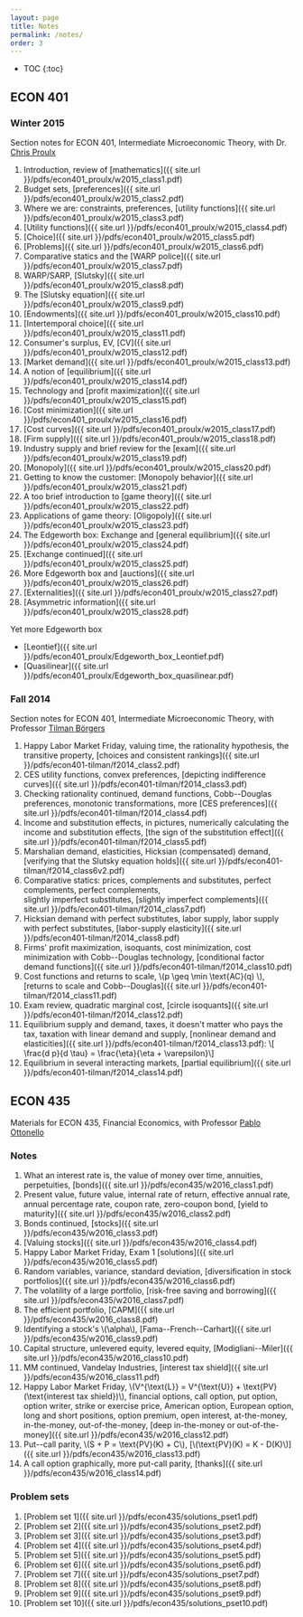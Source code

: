 ```yaml
---
layout: page
title: Notes
permalink: /notes/
order: 3
---
```

<!-- You can add formatting to the TOC -->
<!-- See: http://stackoverflow.com/questions/9602936/how-to-create-a-table-of-contents-to-jekyll-blog-post -->
* TOC
{:toc}

## ECON 401

### Winter 2015

Section notes for ECON 401, Intermediate Microeconomic Theory, with Dr. [Chris Proulx](https://lsa.umich.edu/econ/people/faculty/rabbit.html)

1. Introduction, review of [mathematics]({{ site.url }}/pdfs/econ401_proulx/w2015_class1.pdf)
2. Budget sets, [preferences]({{ site.url }}/pdfs/econ401_proulx/w2015_class2.pdf)
3. Where we are: constraints, preferences, [utility functions]({{ site.url }}/pdfs/econ401_proulx/w2015_class3.pdf)
4. [Utility functions]({{ site.url }}/pdfs/econ401_proulx/w2015_class4.pdf)
5. [Choice]({{ site.url }}/pdfs/econ401_proulx/w2015_class5.pdf)
6. [Problems]({{ site.url }}/pdfs/econ401_proulx/w2015_class6.pdf)
7. Comparative statics and the [WARP police]({{ site.url }}/pdfs/econ401_proulx/w2015_class7.pdf)
8. WARP/SARP, [Slutsky]({{ site.url }}/pdfs/econ401_proulx/w2015_class8.pdf)
9. The [Slutsky equation]({{ site.url }}/pdfs/econ401_proulx/w2015_class9.pdf)
10. [Endowments]({{ site.url }}/pdfs/econ401_proulx/w2015_class10.pdf)
11. [Intertemporal choice]({{ site.url }}/pdfs/econ401_proulx/w2015_class11.pdf)
12. Consumer's surplus, EV, [CV]({{ site.url }}/pdfs/econ401_proulx/w2015_class12.pdf)
13. [Market demand]({{ site.url }}/pdfs/econ401_proulx/w2015_class13.pdf)
14. A notion of [equilibrium]({{ site.url }}/pdfs/econ401_proulx/w2015_class14.pdf)
15. Technology and [profit maximization]({{ site.url }}/pdfs/econ401_proulx/w2015_class15.pdf)
16. [Cost minimization]({{ site.url }}/pdfs/econ401_proulx/w2015_class16.pdf)
17. [Cost curves]({{ site.url }}/pdfs/econ401_proulx/w2015_class17.pdf)
18. [Firm supply]({{ site.url }}/pdfs/econ401_proulx/w2015_class18.pdf)
19. Industry supply and brief review for the [exam]({{ site.url }}/pdfs/econ401_proulx/w2015_class19.pdf)
20. [Monopoly]({{ site.url }}/pdfs/econ401_proulx/w2015_class20.pdf)
21. Getting to know the customer: [Monopoly behavior]({{ site.url }}/pdfs/econ401_proulx/w2015_class21.pdf)
22. A too brief introduction to [game theory]({{ site.url }}/pdfs/econ401_proulx/w2015_class22.pdf)
23. Applications of game theory: [Oligopoly]({{ site.url }}/pdfs/econ401_proulx/w2015_class23.pdf)
24. The Edgeworth box: Exchange and [general equilibrium]({{ site.url }}/pdfs/econ401_proulx/w2015_class24.pdf)
25. [Exchange continued]({{ site.url }}/pdfs/econ401_proulx/w2015_class25.pdf)
26. More Edgeworth box and [auctions]({{ site.url }}/pdfs/econ401_proulx/w2015_class26.pdf)
27. [Externalities]({{ site.url }}/pdfs/econ401_proulx/w2015_class27.pdf)
28. [Asymmetric information]({{ site.url }}/pdfs/econ401_proulx/w2015_class28.pdf)

Yet more Edgeworth box
* [Leontief]({{ site.url }}/pdfs/econ401_proulx/Edgeworth_box_Leontief.pdf)
* [Quasilinear]({{ site.url }}/pdfs/econ401_proulx/Edgeworth_box_quasilinear.pdf)

### Fall 2014

Section notes for ECON 401, Intermediate Microeconomic Theory, with Professor
[Tilman B&ouml;rgers](http://www-personal.umich.edu/~tborgers/)

1. Happy Labor Market Friday, valuing time, the rationality hypothesis, the transitive property,
[choices and consistent rankings]({{ site.url }}/pdfs/econ401-tilman/f2014_class2.pdf)
2. CES utility functions, convex preferences,
[depicting indifference curves]({{ site.url }}/pdfs/econ401-tilman/f2014_class3.pdf)
3. Checking rationality continued, demand functions, Cobb--Douglas preferences,
monotonic transformations, more [CES preferences]({{ site.url }}/pdfs/econ401-tilman/f2014_class4.pdf)
4. Income and substitution effects, in pictures,
numerically calculating the income and substitution effects,
[the sign of the substitution effect]({{ site.url }}/pdfs/econ401-tilman/f2014_class5.pdf)
5. Marshalian demand, elasticities, Hicksian (compensated) demand,
[verifying that the Slutsky equation holds]({{ site.url }}/pdfs/econ401-tilman/f2014_class6v2.pdf)
6. Comparative statics: prices, complements and substitutes,
perfect complements, perfect complements,  
slightly imperfect substitutes,
[slightly imperfect complements]({{ site.url }}/pdfs/econ401-tilman/f2014_class7.pdf)
7. Hicksian demand with perfect substitutes,
labor supply, labor supply with perfect substitutes,
[labor-supply elasticity]({{ site.url }}/pdfs/econ401-tilman/f2014_class8.pdf)
8. Firms' profit maximization, isoquants, cost minimization,
cost minimization with Cobb--Douglas technology,
[conditional factor demand functions]({{ site.url }}/pdfs/econ401-tilman/f2014_class10.pdf)
9. Cost functions and returns to scale, \\(p \geq \min \text{AC}(q) \\),
[returns to scale and Cobb--Douglas]({{ site.url }}/pdfs/econ401-tilman/f2014_class11.pdf)
10. Exam review, quadratic marginal cost, [circle isoquants]({{ site.url }}/pdfs/econ401-tilman/f2014_class12.pdf)
11. Equilibrium supply and demand, taxes, it doesn't matter who pays the tax,
taxation with linear demand and supply,
[nonlinear demand and elasticities]({{ site.url }}/pdfs/econ401-tilman/f2014_class13.pdf):
\\[ \frac{d p}{d \tau} = \frac{\eta}{\eta + \varepsilon}\\]
12. Equilibrium in several interacting markets,
[partial equilibrium]({{ site.url }}/pdfs/econ401-tilman/f2014_class14.pdf)

## ECON 435
Materials for ECON 435, Financial Economics, with Professor [Pablo Ottonello](https://sites.google.com/site/ottonellopablo/home)

### Notes

1. What an interest rate is, the value of money over time, annuities, perpetuities, [bonds]({{ site.url }}/pdfs/econ435/w2016_class1.pdf)
2. Present value,
future value,
internal rate of return,
effective annual rate,
annual percentage rate,
coupon rate,
zero-coupon bond,
[yield to maturity]({{ site.url }}/pdfs/econ435/w2016_class2.pdf)
3. Bonds continued, [stocks]({{ site.url }}/pdfs/econ435/w2016_class3.pdf)
4. [Valuing stocks]({{ site.url }}/pdfs/econ435/w2016_class4.pdf)
5. Happy Labor Market Friday, Exam 1 [solutions]({{ site.url }}/pdfs/econ435/w2016_class5.pdf)
6. Random variables, variance, standard deviation, [diversification in stock portfolios]({{ site.url }}/pdfs/econ435/w2016_class6.pdf)
7. The volatility of a large portfolio, [risk-free saving and borrowing]({{ site.url }}/pdfs/econ435/w2016_class7.pdf)
8. The efficient portfolio, [CAPM]({{ site.url }}/pdfs/econ435/w2016_class8.pdf)
9. Identifying a stock's \\(\alpha\\), [Fama--French--Carhart]({{ site.url }}/pdfs/econ435/w2016_class9.pdf)
10. Capital structure, unlevered equity, levered equity, [Modigliani--Miler]({{ site.url }}/pdfs/econ435/w2016_class10.pdf)
11. MM continued, Vandelay Industries, [interest tax shield]({{ site.url }}/pdfs/econ435/w2016_class11.pdf)
12. Happy Labor Market Friday, \\(V^{\text{L}} = V^{\text{U}} + \text{PV}(\text{interest tax shield})\\), financial options,
call option, put option, option writer, strike or exercise price, American option, European option, long and short positions,
option premium, open interest, at-the-money, in-the-money, out-of-the-money,
[deep in-the-money or out-of-the-money]({{ site.url }}/pdfs/econ435/w2016_class12.pdf)
13. Put--call parity, \\(S + P = \text{PV}(K) + C\\), [\\(\text{PV}(K) = K - D(K)\\)]({{ site.url }}/pdfs/econ435/w2016_class13.pdf)
14. A call option graphically, more put-call parity, [thanks]({{ site.url }}/pdfs/econ435/w2016_class14.pdf)

### Problem sets

1. [Problem set 1]({{ site.url }}/pdfs/econ435/solutions_pset1.pdf)
2. [Problem set 2]({{ site.url }}/pdfs/econ435/solutions_pset2.pdf)
3. [Problem set 3]({{ site.url }}/pdfs/econ435/solutions_pset3.pdf)
4. [Problem set 4]({{ site.url }}/pdfs/econ435/solutions_pset4.pdf)
5. [Problem set 5]({{ site.url }}/pdfs/econ435/solutions_pset5.pdf)
6. [Problem set 6]({{ site.url }}/pdfs/econ435/solutions_pset6.pdf)
7. [Problem set 7]({{ site.url }}/pdfs/econ435/solutions_pset7.pdf)
8. [Problem set 8]({{ site.url }}/pdfs/econ435/solutions_pset8.pdf)
9. [Problem set 9]({{ site.url }}/pdfs/econ435/solutions_pset9.pdf)
10. [Problem set 10]({{ site.url }}/pdfs/econ435/solutions_pset10.pdf)
